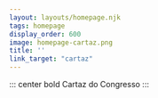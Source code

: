 ```yaml
---
layout: layouts/homepage.njk
tags: homepage
display_order: 600
image: homepage-cartaz.png
title: ''
link_target: "cartaz"
---
```

::: center bold
Cartaz do Congresso
:::